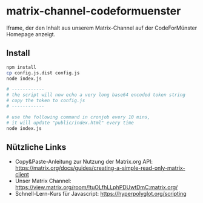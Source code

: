 # matrix-channel-codeformuenster
Iframe, der den Inhalt aus unserem Matrix-Channel auf der CodeForMünster Homepage anzeigt.

## Install

```bash
npm install
cp config.js.dist config.js
node index.js

# ------------
# the script will now echo a very long base64 encoded token string
# copy the token to config.js
# ------------

# use the following command in cronjob every 10 mins,
# it will update "public/index.html" every time
node index.js
```

## Nützliche Links

* Copy&Paste-Anleitung zur Nutzung der Matrix.org API: https://matrix.org/docs/guides/creating-a-simple-read-only-matrix-client
* Unser Matrix Channel: https://view.matrix.org/room/!tuOLfhLLphPDUwtDmC:matrix.org/
* Schnell-Lern-Kurs für Javascript: https://hyperpolyglot.org/scripting